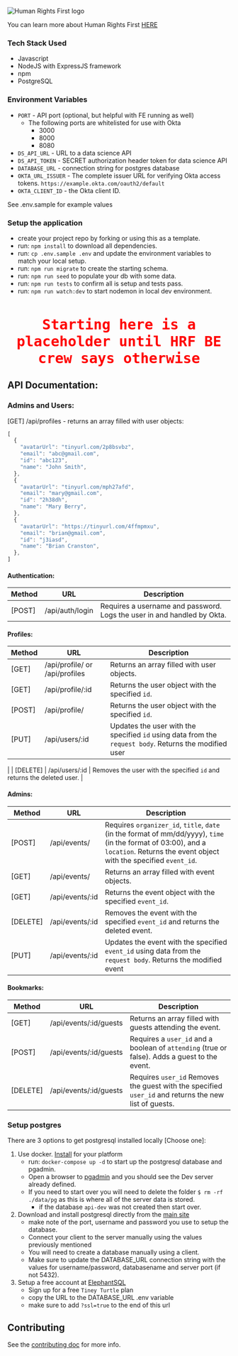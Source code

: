 ![Human Rights First logo](https://i.imgur.com/OatRXYf.png)

You can learn more about Human Rights First [HERE](https://www.humanrightsfirst.org/)

### Tech Stack Used

- Javascript
- NodeJS with ExpressJS framework
- npm
- PostgreSQL

### Environment Variables

- `PORT` - API port (optional, but helpful with FE running as well)
    - The following ports are whitelisted for use with Okta
        - 3000
        - 8000
        - 8080
- `DS_API_URL` - URL to a data science API
- `DS_API_TOKEN` - SECRET authorization header token for data science API
- `DATABASE_URL` - connection string for postgres database
- `OKTA_URL_ISSUER` - The complete issuer URL for verifying Okta access tokens.
  `https://example.okta.com/oauth2/default`
- `OKTA_CLIENT_ID` - the Okta client ID.

See .env.sample for example values

### Setup the application

- create your project repo by forking or using this as a template.
- run: `npm install` to download all dependencies.
- run: `cp .env.sample .env` and update the environment variables to match your local
  setup.
- run: `npm run migrate` to create the starting schema.
- run: `npm run seed` to populate your db with some data.
- run: `npm run tests` to confirm all is setup and tests pass.
- run: `npm run watch:dev` to start nodemon in local dev environment.
<br />
<br />
<p style="padding: 0; margin: 0; font-size: 2rem; text-align: center; font-family: 
monospace; 
font-weight: bold;color: 
red">Starting here is a placeholder until HRF BE crew says otherwise</p>

## API Documentation:

### Admins and Users:

[GET] /api/profiles - returns an array filled with user objects:

```js
[
  {
    "avatarUrl": "tinyurl.com/2p8bsvbz",
    "email": "abc@gmail.com",
    "id": "abc123",
    "name": "John Smith",
  },
  {
    "avatarUrl": "tinyurl.com/mph27afd",
    "email": "mary@gmail.com",
    "id": "2h38dh",
    "name": "Mary Berry",
  },
  {
    "avatarUrl": "https://tinyurl.com/4ffmpmxu",
    "email": "brian@gmail.com",
    "id": "j3iasd",
    "name": "Brian Cranston",
  },
]
```

#### Authentication:

| Method   | URL                | Description                                                                                            |
| ------   | --------------     | ------------------------------------------------------------------------------------------------------ |
| [POST]   | /api/auth/login    | Requires a username and password. Logs the user in and handled by Okta.                                                    |

#### Profiles:

| Method   | URL                | Description                                                                                            |
| ------   | --------------     | ------------------------------------------------------------------------------------------------------ |
| [GET]    | /api/profile/ or /api/profiles        | Returns an array filled with user objects.                                                             |
| [GET]    | /api/profile/:id     | Returns the user object with the specified `id`.                                                       |
| [POST]    | /api/profile/     | Returns the user object with the specified `id`.                                                      
| [PUT]    | /api/users/:id     | Updates the user with the specified `id` using data from the `request body`. Returns the modified user |

|
| [DELETE] | /api/users/:id     | Removes the user with the specified `id` and returns the deleted user.                                 |
#### Admins:

| Method   | URL                 | Description                                                                                                    |
| ------   | --------------      | ---------------------------------------------------------------------------------------------------------      |
| [POST]   | /api/events/        | Requires `organizer_id`, `title`, `date` (in the format of mm/dd/yyyy), `time` (in the format of 03:00), and a `location`. Returns the event object with the specified `event_id`.                                               |
| [GET]    | /api/events/        | Returns an array filled with event objects.                                                                    |
| [GET]    | /api/events/:id     | Returns the event object with the specified `event_id`.                                                        |
| [DELETE] | /api/events/:id     | Removes the event with the specified `event_id` and returns the deleted event.                                 |
| [PUT]    | /api/events/:id     | Updates the event with the specified `event_id` using data from the `request body`. Returns the modified event |

#### Bookmarks:

| Method   | URL                        | Description                                                                                                 |
| ------   | --------------             | ---------------------------------------------------------------------------------------------------------   |
| [GET]    | /api/events/:id/guests     | Returns an array filled with guests attending the event.                                                    |
| [POST]   | /api/events/:id/guests     | Requires a `user_id` and a boolean of `attending` (true or false). Adds a guest to the event.               |
| [DELETE] | /api/events/:id/guests     | Requires `user_id` Removes the guest with the specified `user_id` and returns the new list of guests.       |


### Setup postgres

There are 3 options to get postgresql installed locally [Choose one]:

1. Use docker. [Install](https://docs.docker.com/get-docker/) for your platform
    - run: `docker-compose up -d` to start up the postgresql database and pgadmin.
    - Open a browser to [pgadmin](http://localhost:5050/) and you should see the Dev
      server already defined.
    - If you need to start over you will need to delete the folder `$ rm -rf ./data/pg` as
      this is where all of the server data is stored.
        - if the database `api-dev` was not created then start over.
2. Download and install postgresql directly from
   the [main site](https://www.postgresql.org/download/)
    - make note of the port, username and password you use to setup the database.
    - Connect your client to the server manually using the values previously mentioned
    - You will need to create a database manually using a client.
    - Make sure to update the DATABASE_URL connection string with the values for
      username/password, databasename and server port (if not 5432).
3. Setup a free account at [ElephantSQL](https://www.elephantsql.com/plans.html)
    - Sign up for a free `Tiney Turtle` plan
    - copy the URL to the DATABASE_URL .env variable
    - make sure to add `?ssl=true` to the end of this url
    
## Contributing
See the [contributing doc](https://github.com/Lambda-School-Labs/labs-api-starter/blob/main/CONTRIBUTING.md) for more info.
